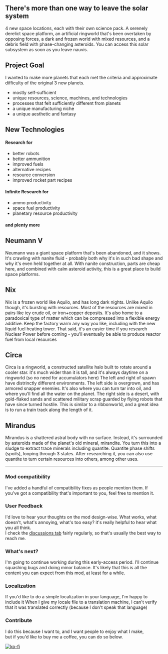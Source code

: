 ## There's more than one way to leave the solar system
4 new space locations, each with their own science pack. A serenely derelict space platform, an artificial ringworld that's been overtaken by opposing forces, a dark and frozen world with mixed resources, and a debris field with phase-changing asteroids. You can access this solar subsystem as soon as you leave nauvis.

## Project Goal
I wanted to make more planets that each met the criteria and approximate difficulty of the original 3 new planets.

- mostly self-sufficient
- unique resources, science, machines, and technologies
- processes that felt sufficiently different from planets
- a unique manufacturing niche
- a unique aesthetic and fantasy


## New Technologies
#### Research for
- better robots
- better ammunition
- improved fuels
- alternative recipes
- resource conversion
- improved rocket part recipes

#### Infinite Research for
- ammo productivity
- space fuel productivity
- planetary resource productivity

#### and plenty more

## Neumann V
Neumann was a giant space platform that's been abandoned, and it shows. It's crawling with nanite fluid - probably both why it's in such bad shape and why it's even held together at all. With nanite construction, parts are cheap here, and combined with calm asteroid activity, this is a great place to build space platforms.


## Nix
Nix is a frozen world like Aquilo, and has long dark nights. Unlike Aquilo though, it's bursting with resources. Most of the resources are mixed in pairs like icy crude oil, or iron+copper deposits. It's also home to a paradoxical type of matter which can be compressed into a flexible energy additive. Keep the factory warm any way you like, including with the new liquid fuel heating tower. That said, it's an easier time if you research Nuclear Power before coming - you'll eventually be able to produce reactor fuel from local resources


## Circa
Circa is a ringworld, a constructed satellite halo built to rotate around a cooler star. it's much wider than it is tall, and it's always daytime on a ringworld (so no need for accumulators here) The left and right of spawn have distrinctly different environments. The left side is overgrown, and has armored snapper enemies. It's also where you can turn tar into oil, and where you'll find all the water on the planet. The right side is a desert, with gold-flaked sands and scattered military scrap guarded by flying robots that have since turned hostile. This is similar to a ribbonworld, and a great idea is to run a train track along the length of it.


## Mirandus
Mirandus is a shattered astral body with no surface. Instead, it's surrounded by asteroids made of the planet's old mineral, mirandite. You turn this into a sludge to extract trace minerals including quantite. Quantite phase shifts (spoils), looping through 3 states. After researching it, you can also use quantite to turn certain resources into others, among other uses.

-------

### Mod compatibility
I've added a handful of compatibility fixes as people mention them. If you've got a compatibility that's important to you, feel free to mention it.


### User Feedback
I'd love to hear your thoughts on the mod design-wise. What works, what doesn't, what's annoying, what's too easy? it's really helpful to hear what you all think.  
I check the [discussions tab](https://mods.factorio.com/mod/metal-and-stars/discussion) fairly regularly, so that's usually the best way to reach me.


### What's next?
I'm going to continue working during this early-access period. I'll continue squashing bugs and doing minor balance. It's likely that this is all the content you can expect from this mod, at least for a while.


### Localization
If you'd like to do a simple localization in your language, I'm happy to include it
When I give my locale file to a translation machine, I can't verify that it was translated correctly (because I don't speak that language)


### Contribute
I do this because I want to, and I want people to enjoy what I make,  
but if you'd like to buy me a coffee, you can do so below.  

[![ko-fi](https://ko-fi.com/img/githubbutton_sm.svg)](https://ko-fi.com/O5O619DUV0)
